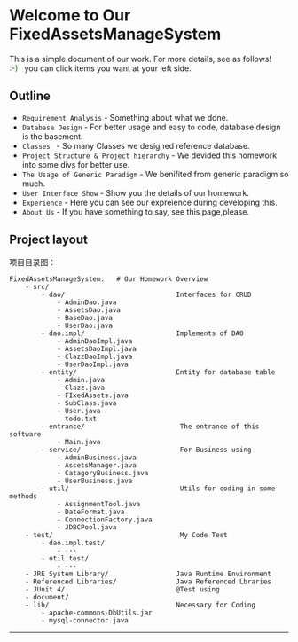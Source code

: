 # Welcome to Our FixedAssetsManageSystem

This is a simple document of our work. For more details, see as follows!<br>
<font color='green'>:-)   &nbsp;</font> you can click items you want at your left side.

## Outline

* `Requirement Analysis`  - Something about what we done.
* `Database Design` - For better usage and easy to code, database design is the basement.
* `Classes ` - So many Classes we designed reference database.
* `Project Structure & Project hierarchy` - We devided this homework into some divs for better use.
* `The Usage of Generic Paradigm` - We benifited from generic paradigm so much. 
* `User Interface Show` - Show you the details of our homework.
* `Experience` - Here you can see our expreience during developing this.
* `About Us` - If you have something to say, see this page,please. 

## Project layout

项目目录图：


	FixedAssetsManageSystem:   # Our Homework Overview
		- src/
			- dao/                            Interfaces for CRUD
				- AdminDao.java    
				- AssetsDao.java
				- BaseDao.java
				- UserDao.java
			- dao.impl/                       Implements of DAO
				- AdminDaoImpl.java
				- AssetsDaoImpl.java
				- ClazzDaoImpl.java
				- UserDaoImpl.java
			- entity/                         Entity for database table
				- Admin.java
				- Clazz.java
				- FIxedAssets.java
				- SubClass.java
				- User.java
				- todo.txt
			- entrance/                        The entrance of this software
				- Main.java
			- service/                         For Business using
				- AdminBusiness.java
				- AssetsManager.java
				- CatagoryBusiness.java
				- UserBusiness.java
			- util/                            Utils for coding in some methods
				- AssignmentTool.java
				- DateFormat.java
				- ConnectionFactory.java
				- JDBCPool.java
		- test/                                My Code Test
			- dao.impl.test/
				- ···
			- util.test/
				- ···
		- JRE System Library/                 Java Runtime Environment
		- Referenced Libraries/               Java Referenced Lbraries
		- JUnit 4/                            @Test using
		- document/
		- lib/                                Necessary for Coding
			- apache-commons-DbUtils.jar
			- mysql-connector.java


---

<!-- UY BEGIN -->
<div id="uyan_frame"></div>
<script type="text/javascript" src="http://v2.uyan.cc/code/uyan.js"></script>
<!-- UY END -->